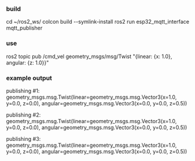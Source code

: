 ### build
cd ~/ros2_ws/
colcon build --symlink-install
ros2 run esp32_mqtt_interface mqtt_publisher

### use
ros2 topic pub /cmd_vel geometry_msgs/msg/Twist "{linear: {x: 1.0}, angular: {z: 1.0}}"

### example output
publishing #1: geometry_msgs.msg.Twist(linear=geometry_msgs.msg.Vector3(x=1.0, y=0.0, z=0.0), angular=geometry_msgs.msg.Vector3(x=0.0, y=0.0, z=0.5))

publishing #2: geometry_msgs.msg.Twist(linear=geometry_msgs.msg.Vector3(x=1.0, y=0.0, z=0.0), angular=geometry_msgs.msg.Vector3(x=0.0, y=0.0, z=0.5))

publishing #3: geometry_msgs.msg.Twist(linear=geometry_msgs.msg.Vector3(x=1.0, y=0.0, z=0.0), angular=geometry_msgs.msg.Vector3(x=0.0, y=0.0, z=0.5))
